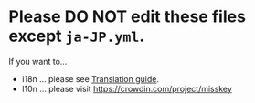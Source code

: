 # **Please DO NOT edit these files** except `ja-JP.yml`.

If you want to...
* i18n ... please see [Translation guide](../docs/translate.en.md).
* l10n ... please visit https://crowdin.com/project/misskey
